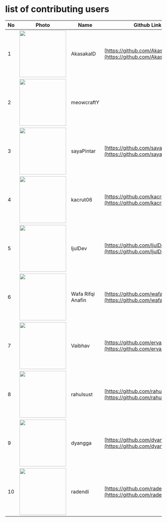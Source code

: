# list of contributing users 
| No  | Photo                                                                                 | Name      | Github Link                                                  |
| --- | ------------------------------------------------------------------------------------- | --------- | ------------------------------------------------------------ |
| 1   | <img src="https://avatars.githubusercontent.com/u/55008381?v=4" height=150 width=150> | AkasakaID | [https://github.com/AkasakaID](https://github.com/AkasakaID) |
| 2   | <img src="https://avatars.githubusercontent.com/u/79714367?v=4" height=150 width=150> | meowcraftY|
| 3   | <img src="https://avatars.githubusercontent.com/u/70132549?s=400" height=150 width=150> | sayaPintar | [https://github.com/sayaPintar](https://github.com/sayaPintar)
| 4   | <img src="https://avatars.githubusercontent.com/u/58597449?v=4" height=150 width=150> | kacrut06  | [https://github.com/kacrut06](https://github.com/kacrut06)   |
| 5   | <img src="https://avatars.githubusercontent.com/u/75366845?v=4" height=150 width=150> | IjulDev    | [https://github.com/IjulDev](https://github.com/IjulDev)     |
| 6   | <img src="https://avatars.githubusercontent.com/u/71179459?s=120&v=4" height=150 width=150> | Wafa Rifqi Anafin| [https://github.com/wafarifki](https://github.com/wafarifki) |
| 7   | <img src="https://avatars.githubusercontent.com/u/28685411?v=4" height=150 width=150> | Vaibhav    | [https://github.com/ervaibhavkumar](https://github.com/ervaibhavkumar)     |
| 8   | <img src="https://avatars.githubusercontent.com/u/64195887?s=400&v=4" height=150 width=150> | rahulsust | [https://github.com/rahulsust](https://github.com/rahulsust) |
| 9   | <img src="https://avatars.githubusercontent.com/u/56754416?v=4" height=150 width=150> | dyangga   | [https://github.com/dyangga](https://github.com/dyangga)     |
| 10   | <img src="https://avatars.githubusercontent.com/u/73756341?v=4" height=150 width=150> | radendi   | [https://github.com/radendi](https://github.com/radendi)     |
